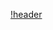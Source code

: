 [!header](https://media.discordapp.net/attachments/1070610732380598292/1163757245037813810/github-header-image_6.png?ex=6540bc64&is=652e4764&hm=f153c5749eb74295f8bcde4f0122d7842ddf57e7283cf8d7b0124d62e40502ec&=&width=1918&height=959)
